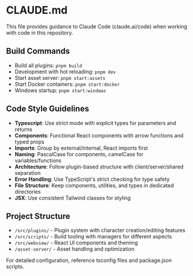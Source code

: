 # CLAUDE.md

This file provides guidance to Claude Code (claude.ai/code) when working with code in this repository.

## Build Commands
- Build all plugins: `pnpm build`
- Development with hot reloading: `pnpm dev`
- Start asset server: `pnpm start:assets`
- Start Docker containers: `pnpm start:docker`
- Windows startup: `pnpm start:windows`

## Code Style Guidelines
- **Typescript**: Use strict mode with explicit types for parameters and returns
- **Components**: Functional React components with arrow functions and typed props
- **Imports**: Group by external/internal, React imports first
- **Naming**: PascalCase for components, camelCase for variables/functions
- **Architecture**: Follow plugin-based structure with client/server/shared separation
- **Error Handling**: Use TypeScript's strict checking for type safety
- **File Structure**: Keep components, utilities, and types in dedicated directories
- **JSX**: Use consistent Tailwind classes for styling

## Project Structure
- `/src/plugins/` - Plugin system with character creation/editing features
- `/src/scripts/` - Build tooling with managers for different aspects
- `/src/webview/` - React UI components and theming
- `/asset-server/` - Asset handling and optimization

For detailed configuration, reference tsconfig files and package.json scripts.